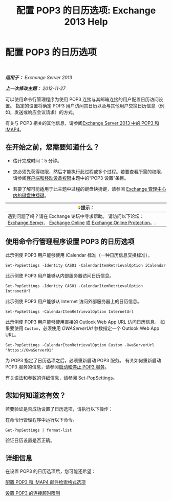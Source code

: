 ﻿---
title: '配置 POP3 的日历选项: Exchange 2013 Help'
TOCTitle: 配置 POP3 的日历选项
ms:assetid: ac3d60a0-8697-4c06-9e93-f8d2c4b157b6
ms:mtpsurl: https://technet.microsoft.com/zh-cn/library/Bb124133(v=EXCHG.150)
ms:contentKeyID: 50556637
ms.date: 01/11/2018
mtps_version: v=EXCHG.150
ms.translationtype: HT
---

# 配置 POP3 的日历选项

 

_**适用于：** Exchange Server 2013_

_**上一次修改主题：** 2012-11-27_

可以使用命令行管理程序为使用 POP3 连接与其邮箱连接的用户配置日历访问设置。 指定的设置将确定 POP3 用户访问其日历以及与其他用户交换日历信息（例如，发送或响应会议请求）的方式。

有关与 POP3 相关的其他信息，请参阅[Exchange Server 2013 中的 POP3 和 IMAP4](pop3-and-imap4-in-exchange-server-2013-exchange-2013-help.md)。

## 在开始之前，您需要知道什么？

  - 估计完成时间：5 分钟。

  - 您必须先获得权限，然后才能执行此过程或多个过程。若要查看所需的权限，请参阅[客户端和移动设备权限](clients-and-mobile-devices-permissions-exchange-2013-help.md)主题中的“POP3 设置”条目。

  - 若要了解可能适用于此主题中过程的键盘快捷键，请参阅 [Exchange 管理中心内的键盘快捷键](keyboard-shortcuts-in-the-exchange-admin-center-exchange-online-protection-help.md)。

<table>
<thead>
<tr class="header">
<th><img src="images/Bb124558.tip(EXCHG.150).gif" title="提示" alt="提示" />提示：</th>
</tr>
</thead>
<tbody>
<tr class="odd">
<td>遇到问题了吗？请在 Exchange 论坛中寻求帮助。 请访问以下论坛：<a href="https://go.microsoft.com/fwlink/p/?linkid=60612">Exchange Server</a>、 <a href="https://go.microsoft.com/fwlink/p/?linkid=267542">Exchange Online</a> 或 <a href="https://go.microsoft.com/fwlink/p/?linkid=285351">Exchange Online Protection</a>。.</td>
</tr>
</tbody>
</table>


## 使用命令行管理程序设置 POP3 的日历选项

此示例使 POP3 用户能够使用 iCalendar 标准（一种日历信息交换标准）。

    Set-PopSettings -Identity CAS01 -CalendarItemRetrievalOption iCalendar

此示例使 POP3 用户能够从内部服务器访问日历信息。

    Set-PopSettings -Identity CAS01 -CalendarItemRetrievalOption IntranetUrl 

此示例使 POP3 用户能够从 Internet 访问外部服务器上的日历信息。

    Set-PopSettings -CalendarItemRetrievalOption InternetUrl

此示例使 POP3 用户能够使用直接的 Outlook Web App URL 访问日历信息。 如果要使用 `Custom`，必须使用 *OWAServerUrl* 参数指定一个 Outlook Web App URL。

    Set-PopSettings -CalendarItemRetrievalOption Custom -OwaServerUrl "https://OwaServer01"

为 POP3 指定了日历选项之后，必须重新启动 POP3 服务。 有关如何重新启动 POP3 服务的信息，请参阅[启动和停止 POP3 服务](start-and-stop-the-pop3-services-exchange-2013-help.md)。

有关语法和参数的详细信息，请参阅 [Set-PopSettings](https://technet.microsoft.com/zh-cn/library/aa997154\(v=exchg.150\))。

## 您如何知道这有效？

若要验证是否成功设置了日历选项，请执行以下操作：

在命令行管理程序中运行以下命令。

    Get-PopSettings | format-list

验证日历设置是否正确。

## 详细信息

在设置 POP3 的日历选项后，您可能还希望：

[配置 POP3 和 IMAP4 邮件检索格式选项](configure-pop3-and-imap4-message-retrieval-format-options-exchange-2013-help.md)

[设置 POP3 的连接超时限制](set-connection-time-out-limits-for-pop3-exchange-2013-help.md)

